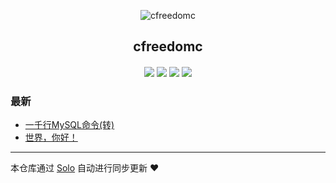 <p align="center"><img alt="cfreedomc" src="https://static.b3log.org/images/brand/solo-32.png"></p><h2 align="center">
cfreedomc
</h2>

<h4 align="center"></h4>
<p align="center"><a title="cfreedomc" target="_blank" href="https://github.com/cfreedomc/solo-blog"><img src="https://img.shields.io/github/last-commit/cfreedomc/solo-blog.svg?style=flat-square&color=FF9900"></a>
<a title="GitHub repo size in bytes" target="_blank" href="https://github.com/cfreedomc/solo-blog"><img src="https://img.shields.io/github/repo-size/cfreedomc/solo-blog.svg?style=flat-square"></a>
<a title="Solo Version" target="_blank" href="https://github.com/b3log/solo/releases"><img src="https://img.shields.io/badge/solo-3.6.3-f1e05a.svg?style=flat-square&color=blueviolet"></a>
<a title="Hits" target="_blank" href="https://github.com/b3log/hits"><img src="https://hits.b3log.org/cfreedomc/solo-blog.svg"></a></p>

### 最新

* [一千行MySQL命令(转)](http://www.cfreedomc.fun/articles/2019/09/06/1567735895302.html)
* [世界，你好！](http://www.cfreedomc.fun/hello-solo)



---

本仓库通过 [Solo](https://github.com/b3log/solo) 自动进行同步更新 ❤️ 